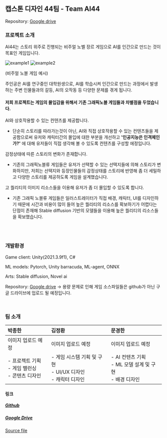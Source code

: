 ## 캡스톤 디자인 44팀 - Team AI44
Repository: [Google drive](https://drive.google.com/drive/folders/1JFq7aJPQ9kyBiYMT8CoLZcOoXJF-qCuG?usp=sharing)

### 프로젝트 소개 

AI44는 스토리 위주로 진행되는 비주얼 노벨 장르 게임으로 AI를 인간으로 만드는 것이 목표인 게임입니다.

![example1](https://kookmin-sw.github.io/PageSources/example1.png)
![example2](https://kookmin-sw.github.io/Page%20Sources/example2.png)

(비주얼 노블 게임 예시)



주인공은 AI를 연구중인 대학원생으로, AI를 학습시켜 인간으로 만드는 과정에서 발생하는 주변 인물들과의 갈등, AI의 오작동 등 다양한 문제를 겪게 됩니다.

#### 저희 프로젝트는 게임의 몰입감을 위해서 기존 그래픽노블 게임들과 차별점을 두었습니다.

AI와 상호작용할 수 있는 컨텐츠를 제공합니다.

- 단순히 스토리를 따라가는것이 아닌, AI와 직접 상호작용할 수 있는 컨텐츠들을 제공함으로써 유저와 캐릭터간의 몰입에 대한 부분을 개선하고 **'인공지능은 인격체인가?'** 에 대해 유저들이 직접 생각해 볼 수 있도록 컨텐츠를 구성할 에정입니다.

감정상태에 따른 스토리의 변화가 존재합니다.

- 기존의 그래픽노블류 게임들은 유저가 선택할 수 있는 선택지들에 의해 스토리가 변화하지만, 저희는 선택지와 등장인물들의 감정상태를 스토리에 반영해 좀 더 세밀하고 다양한 스토리를 제공하도록 게임을 설계했습니다.

고 퀄리티의 이미지 리소스들을 이용해 유저가 좀 더 몰입할 수 있도록 합니다.

- 기존 그래픽 노블류 게임들은 일러스트레이터가 직접 배경, 캐릭터, UI를 디자인하기 때문에 시간과 비용이 많이 들어 높은 퀄리티의 리소스를 확보하기가 어렵다는 단점이 존재해 Stable diffusion 기반의 모델들을 이용해 높은 퀄리티의 리소스들을 확보했습니다.



<br /><br />

### 개발환경

Game client: Unity(2021.3.9f1), C# <br />

ML models: Pytorch, Unity barracuda, ML-agent, ONNX<br />

Arts: Stable diffusion, Novel ai <br />

Repository: [Google drive](https://drive.google.com/drive/folders/1JFq7aJPQ9kyBiYMT8CoLZcOoXJF-qCuG?usp=sharing) -> 용량 문제로 인해 게임 소스파일들은 github가 아닌 구글 드라이브에 업로드 될 예정입니다.

<br />


### 팀 소개

| 박종한                                                  | 김정환                                                       | 문경한                                                       |
| :------------------------------------------------------ | :----------------------------------------------------------- | :----------------------------------------------------------- |
| 이미지 업로드 예정                                      | 이미지 업로드 예정                                           | 이미지 업로드 예정                                           |
| - 프로젝트 기획<br />- 게임 밸런싱<br />- 콘텐츠 디자인 | - 게임 시스템 기획 및 구현<br />- UI/UX 디자인<br />- 캐릭터 디자인 | - AI 컨텐츠 기획<br />- ML 모델 설계 및 구현<br />- 배경 디자인 |

#### 링크

##### [Github](https://github.com/kookmin-sw/capstone-2023-44)

##### [Google Drive](https://drive.google.com/drive/folders/1JFq7aJPQ9kyBiYMT8CoLZcOoXJF-qCuG?usp=sharing)

[Source file](https://drive.google.com/file/d/1NPS64jNsyXQYIj-LSsapJQsTjlR_U3vc/view?usp=sharing)

